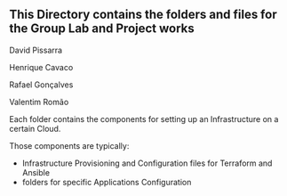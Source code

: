 ##  This Directory contains the folders and files for the Group Lab and Project works

David Pissarra

Henrique Cavaco

Rafael Gonçalves

Valentim Romão

Each folder contains the components for setting up an Infrastructure on a certain Cloud.

Those components are typically:

* Infrastructure Provisioning and Configuration files for Terraform and Ansible
* folders for specific Applications Configuration
